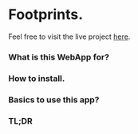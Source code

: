 # Footprints.

Feel free to visit the live project [here](http://h6c5.com/footprints).

### What is this WebApp for?

### How to install.  

### Basics to use this app?

### TL;DR
